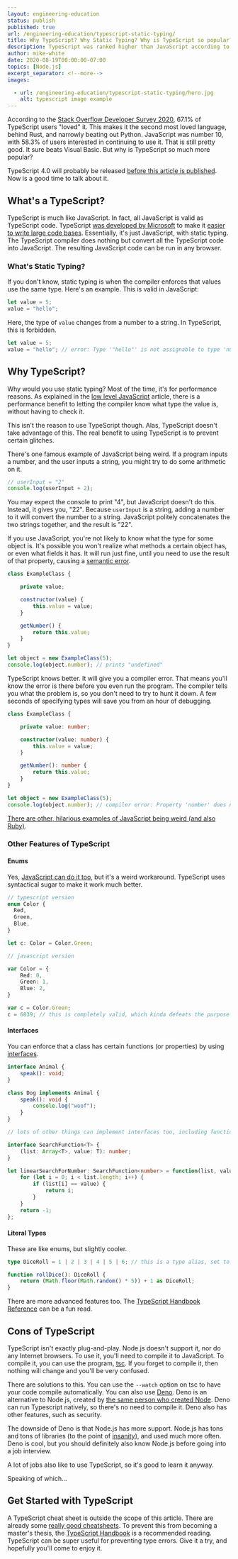```yaml
---
layout: engineering-education
status: publish
published: true
url: /engineering-education/typescript-static-typing/
title: Why TypeScript? Why Static Typing? Why is TypeScript so popular?
description: TypeScript was ranked higher than JavaScript according to the GitHub Developer Survey. Why? What does TypeScript add that's so much better?
author: mike-white
date: 2020-08-19T00:00:00-07:00
topics: [Node.js]
excerpt_separator: <!--more-->
images:

  - url: /engineering-education/typescript-static-typing/hero.jpg
    alt: typescript image example
---
```

According to the [Stack Overflow Developer Survey 2020](https://insights.stackoverflow.com/survey/2020#most-loved-dreaded-and-wanted), 67.1% of TypeScript users "loved" it. This makes it the second most loved language, behind Rust, and narrowly beating out Python. JavaScript was number 10, with 58.3% of users interested in continuing to use it. That is still pretty good. It sure beats Visual Basic. But why is TypeScript so much more popular?

<!--more-->
TypeScript 4.0 will probably be released [before this article is published](https://github.com/microsoft/TypeScript/issues/38510). Now is a good time to talk about it.

## What's a TypeScript?
TypeScript is much like JavaScript. In fact, all JavaScript is valid as TypeScript code. TypeScript [was developed by Microsoft](https://devblogs.microsoft.com/typescript/announcing-typescript-1-0/) to make it [easier to write large code bases](https://www.infoworld.com/article/2614863/microsoft-augments-javascript-for-large-scale-development.html). Essentially, it's just JavaScript, with static typing. The TypeScript compiler does nothing but convert all the TypeScript code into JavaScript. The resulting JavaScript code can be run in any browser.

### What's Static Typing?
If you don't know, static typing is when the compiler enforces that values use the same type. Here's an example. This is valid in JavaScript:

```JavaScript
let value = 5;
value = "hello";
```

Here, the type of `value` changes from a number to a string. In TypeScript, this is forbidden.

```typescript
let value = 5;
value = "hello"; // error: Type '"hello"' is not assignable to type 'number'.
```

## Why TypeScript?
Why would you use static typing? Most of the time, it's for performance reasons. As explained in the [low level JavaScript](/engineering-education/low-level-javascript/) article, there is a performance benefit to letting the compiler know what type the value is, without having to check it.

This isn't the reason to use TypeScript though. Alas, TypeScript doesn't take advantage of this. The real benefit to using TypeScript is to prevent certain glitches.

There's one famous example of JavaScript being weird. If a program inputs a number, and the user inputs a string, you might try to do some arithmetic on it.

```JavaScript
// userInput = "2"
console.log(userInput + 2);
```

You may expect the console to print "4", but JavaScript doesn't do this. Instead, it gives you, "22". Because `userInput` is a string, adding a number to it will convert the number to a string. JavaScript politely concatenates the two strings together, and the result is "22".

If you use JavaScript, you're not likely to know what the type for some object is. It's possible you won't realize what methods a certain object has, or even what fields it has.  It will run just fine, until you need to use the result of that property, causing a [semantic error](https://runestone.academy/runestone/books/published/thinkcspy/GeneralIntro/SemanticErrors.html).

```JavaScript
class ExampleClass {

    private value;

    constructor(value) {
        this.value = value;
    }

    getNumber() {
        return this.value;
    }
}

let object = new ExampleClass(5);
console.log(object.number); // prints "undefined"
```

TypeScript knows better. It will give you a compiler error. That means you'll know the error is there before you even run the program. The compiler tells you what the problem is, so you don't need to try to hunt it down. A few seconds of specifying types will save you from an hour of debugging.

```typescript
class ExampleClass {

    private value: number;

    constructor(value: number) {
        this.value = value;
    }

    getNumber(): number {
        return this.value;
    }
}

let object = new ExampleClass(5);
console.log(object.number); // compiler error: Property 'number' does not exist on type 'ExampleClass'
```

[There are other, hilarious examples of JavaScript being weird (and also Ruby)](https://www.destroyallsoftware.com/talks/wat).

### Other Features of TypeScript

#### Enums

Yes, [JavaScript can do it too](https://stijndewitt.com/2014/01/26/enums-in-javascript/), but it's a weird workaround. TypeScript uses syntactical sugar to make it work much better.

```typescript
// typescript version
enum Color {
  Red,
  Green,
  Blue,
}

let c: Color = Color.Green;

// javascript version

var Color = {
    Red: 0,
    Green: 1,
    Blue: 2,
}

var c = Color.Green;
c = 6839; // this is completely valid, which kinda defeats the purpose
```

#### Interfaces
You can enforce that a class has certain functions (or properties) by using [interfaces](https://www.typescriptlang.org/docs/handbook/interfaces.html).

```typescript
interface Animal {
    speak(): void;
}

class Dog implements Animal {
    speak(): void {
        console.log("woof");
    }
}

// lots of other things can implement interfaces too, including functions

interface SearchFunction<T> {
    (list: Array<T>, value: T): number;
}

let linearSearchForNumber: SearchFunction<number> = function(list, value): number {
    for (let i = 0; i < list.length; i++) {
        if (list[i] == value) {
            return i;
        }
    }
    return -1;
};
```

#### Literal Types
These are like enums, but slightly cooler.

```typescript
type DiceRoll = 1 | 2 | 3 | 4 | 5 | 6; // this is a type alias, set to a literal type

function rollDice(): DiceRoll {
    return (Math.floor(Math.random() * 5)) + 1 as DiceRoll;
}
```

There are more advanced features too. The [TypeScript Handbook Reference](https://www.typescriptlang.org/docs/handbook/advanced-types.htmlhttps://www.typescriptlang.org/docs/handbook/advanced-types.html) can be a fun read.

## Cons of TypeScript
TypeScript isn't exactly plug-and-play. Node.js doesn't support it, nor do any Internet browsers. To use it, you'll need to compile it to JavaScript. To compile it, you can use the program, [tsc](https://www.typescriptlang.org/download/). If you forget to compile it, then nothing will change and you'll be very confused.

There are solutions to this. You can use the `--watch` option on tsc to have your code compile automatically. You can also use [Deno](https://deno.land/). Deno is an alternative to Node.js, created by [the same person who created Node](https://www.infoq.com/news/2018/12/deno-v8-typescript/). Deno can run Typescript natively, so there's no need to compile it. Deno also has other features, such as security.

The downside of Deno is that Node.js has more support. Node.js has tons and tons of libraries (to the point of [insanity](https://external-preview.redd.it/R8LNCy-V4bFxoaWIB1dZ4UJJalpg8yj27ly9YtF1Gu0.png?s=c59b24a48576a27fe1848f7c23dadb7523897ded)), and used much more often. Deno is cool, but you should definitely also know Node.js before going into a job interview.

A lot of jobs also like to use TypeScript, so it's good to learn it anyway.

Speaking of which...

## Get Started with TypeScript
A TypeScript cheat sheet is outside the scope of this article. There are already some [really good cheatsheets](https://rmolinamir.github.io/typescript-cheatsheet/). To prevent this from becoming a master's thesis, the [TypeScript Handbook](https://www.typescriptlang.org/docs/handbook/intro.html) is a recommended reading. TypeScript can be super useful for preventing type errors. Give it a try, and hopefully you'll come to enjoy it.
